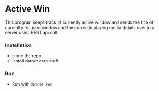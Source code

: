 # Active Win
This program keeps track of currently active window and sends the title of currenlty focused window and the currently playing media details over to a server using REST api call.

### Installation
- clone the repo
- install dotnet core stuff

### Run
- Run with `dotnet run`
